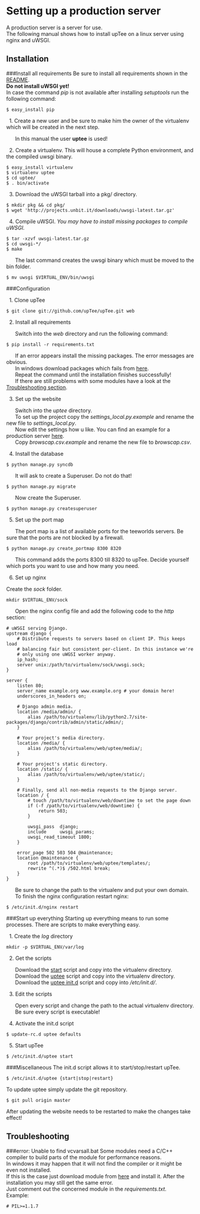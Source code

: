 Setting up a production server
==============================
A production server is a server for use.    
The following manual shows how to install upTee on a linux server using nginx and uWSGI.

Installation
------------
###Install all requirements
Be sure to install all requirements shown in the [README](https://github.com/upTee/upTee/blob/master/README.md).    
__Do not install uWSGI yet!__    
In case the command _pip_ is not available after installing _setuptools_ run the following command:    
```shell
$ easy_install pip
```

  &nbsp;&nbsp;1\. Create a new user and be sure to make him the owner of the virtualenv which will be created in the next step.    

  &nbsp;&nbsp;&nbsp;&nbsp;&nbsp;&nbsp;In this manual the user __uptee__ is used!    

  &nbsp;&nbsp;2\. Create a virtualenv. This will house a complete Python environment, and the compiled uwsgi binary.    

```shell
$ easy_install virtualenv
$ virtualenv uptee
$ cd uptee/
$ . bin/activate
```

  &nbsp;&nbsp;3\. Download the uWSGI tarball into a pkg/ directory.

```shell
$ mkdir pkg && cd pkg/
$ wget 'http://projects.unbit.it/downloads/uwsgi-latest.tar.gz'
```

  &nbsp;&nbsp;4\. Compile uWSGI. _You may have to install missing packages to compile uWSGI._

```shell
$ tar -xzvf uwsgi-latest.tar.gz
$ cd uwsgi-*/
$ make
```

  &nbsp;&nbsp;&nbsp;&nbsp;&nbsp;&nbsp;The last command creates the uwsgi binary which must be moved to the bin folder.

```shell
$ mv uwsgi $VIRTUAL_ENV/bin/uwsgi
```

###Configuration

  &nbsp;&nbsp;1\. Clone upTee    

```shell
$ git clone git://github.com/upTee/upTee.git web
```

  &nbsp;&nbsp;2\. Install all requirements    

  &nbsp;&nbsp;&nbsp;&nbsp;&nbsp;&nbsp;Switch into the _web_ directory and run the following command:    
```shell
$ pip install -r requirements.txt
```
  &nbsp;&nbsp;&nbsp;&nbsp;&nbsp;&nbsp;If an error appears install the missing packages. The error messages are obvious.    
  &nbsp;&nbsp;&nbsp;&nbsp;&nbsp;&nbsp;In windows download packages which fails from [here](http://www.lfd.uci.edu/~gohlke/pythonlibs/).    
  &nbsp;&nbsp;&nbsp;&nbsp;&nbsp;&nbsp;Repeat the command until the installation finishes successfully!    
  &nbsp;&nbsp;&nbsp;&nbsp;&nbsp;&nbsp;If there are still problems with some modules have a look at the [Troubleshooting section](https://github.com/upTee/upTee/blob/master/docs/production_server.md#troubleshooting).    

  &nbsp;&nbsp;3\. Set up the website    

  &nbsp;&nbsp;&nbsp;&nbsp;&nbsp;&nbsp;Switch into the _uptee_ directory.    
  &nbsp;&nbsp;&nbsp;&nbsp;&nbsp;&nbsp;To set up the project copy the _settings_local.py.example_ and rename the new file to _settings_local.py_.    
  &nbsp;&nbsp;&nbsp;&nbsp;&nbsp;&nbsp;Now edit the settings how u like. You can find an example for a production server [here](https://github.com/upTee/upTee/blob/master/docs/settings_production/settings_local.py).    
  &nbsp;&nbsp;&nbsp;&nbsp;&nbsp;&nbsp;Copy _browscap.csv.example_ and rename the new file to _browscap.csv_.    
  
  &nbsp;&nbsp;4\. Install the database    

```shell
$ python manage.py syncdb
```
  &nbsp;&nbsp;&nbsp;&nbsp;&nbsp;&nbsp;It will ask to create a Superuser. Do not do that!    
```shell
$ python manage.py migrate
```
  &nbsp;&nbsp;&nbsp;&nbsp;&nbsp;&nbsp;Now create the Superuser.    
```shell
$ python manage.py createsuperuser
```

  &nbsp;&nbsp;5\. Set up the port map    

  &nbsp;&nbsp;&nbsp;&nbsp;&nbsp;&nbsp;The port map is a list of available ports for the teeworlds servers. Be sure that the ports are not blocked by a firewall.    
```shell
$ python manage.py create_portmap 8300 8320
```
  &nbsp;&nbsp;&nbsp;&nbsp;&nbsp;&nbsp;This command adds the ports 8300 till 8320 to upTee. Decide yourself which ports you want to use and how many you need.   

  &nbsp;&nbsp;6\. Set up nginx   

  Create the _sock_ folder.    
```shell
mkdir $VIRTUAL_ENV/sock
```

  &nbsp;&nbsp;&nbsp;&nbsp;&nbsp;&nbsp;Open the nginx config file and add the following code to the _http_ section:    
```
# uWSGI serving Django.
upstream django {
	# Distribute requests to servers based on client IP. This keeps load
	# balancing fair but consistent per-client. In this instance we're
	# only using one uWGSI worker anyway.
	ip_hash;
	server unix:/path/to/virtualenv/sock/uwsgi.sock;
}

server {
	listen 80;
	server_name example.org www.example.org # your domain here!
	underscores_in_headers on;

	# Django admin media.
	location /media/admin/ {
		alias /path/to/virtualenv/lib/python2.7/site-packages/django/contrib/admin/static/admin/;
	}

	# Your project's media directory.
	location /media/ {
		alias /path/to/virtualenv/web/uptee/media/;
	}

	# Your project's static directory.
	location /static/ {
		alias /path/to/virtualenv/web/uptee/static/;
	}

	# Finally, send all non-media requests to the Django server.
	location / {
		# touch /path/to/virtualenv/web/downtime to set the page down
		if (-f /path/to/virtualenv/web/downtime) {
			return 503;
		}

		uwsgi_pass  django;
		include     uwsgi_params;
		uwsgi_read_timeout 1800;
	}

	error_page 502 503 504 @maintenance;
	location @maintenance {
		root /path/to/virtualenv/web/uptee/templates/;
		rewrite ^(.*)$ /502.html break;    
	}
}
```
&nbsp;&nbsp;&nbsp;&nbsp;&nbsp;&nbsp;Be sure to change the path to the virtualenv and put your own domain.    
&nbsp;&nbsp;&nbsp;&nbsp;&nbsp;&nbsp;To finish the nginx configuration restart nginx:    
```shell
$ /etc/init.d/nginx restart
```

###Start up everything
Starting up everything means to run some processes. There are scripts to make everything easy.        

  &nbsp;&nbsp;1\. Create the _log_ directory    
```shell
mkdir -p $VIRTUAL_ENV/var/log
```

  &nbsp;&nbsp;2\. Get the scripts    

  &nbsp;&nbsp;&nbsp;&nbsp;&nbsp;&nbsp;Download the [start](https://github.com/upTee/upTee/blob/master/scripts/start) script and copy into the virtualenv directory.    
  &nbsp;&nbsp;&nbsp;&nbsp;&nbsp;&nbsp;Download the [uptee](https://github.com/upTee/upTee/blob/master/scripts/uptee) script and copy into the virtualenv directory.    
  &nbsp;&nbsp;&nbsp;&nbsp;&nbsp;&nbsp;Download the [uptee init.d](https://github.com/upTee/upTee/blob/master/scripts/init.d/uptee) script and copy into _/etc/init.d/_.

  &nbsp;&nbsp;3\. Edit the scripts    

  &nbsp;&nbsp;&nbsp;&nbsp;&nbsp;&nbsp;Open every script and change the path to the actual virtualenv directory.    
  &nbsp;&nbsp;&nbsp;&nbsp;&nbsp;&nbsp;Be sure every script is executable!

  &nbsp;&nbsp;4\. Activate the init.d script    

```shell
$ update-rc.d uptee defaults
```

  &nbsp;&nbsp;5\. Start upTee

```shell
$ /etc/init.d/uptee start
```

###Miscellaneous
The init.d script allows it to start/stop/restart upTee.    
```shell
$ /etc/init.d/uptee {start|stop|restart}
```

To update uptee simply update the git repository.    
```shell
$ git pull origin master
```
After updating the website needs to be restarted to make the changes take effect!

Troubleshooting
---------------
###error: Unable to find vcvarsall.bat
Some modules need a C/C++ compiler to build parts of the module for performance reasons.    
In windows it may happen that it will not find the compiler or it might be even not installed.    
If this is the case just download module from [here](http://www.lfd.uci.edu/~gohlke/pythonlibs/) and install it. After the installation you may still get the same error.    
Just comment out the concerned module in the _requirements.txt_.    
Example:    
```
# PIL>=1.1.7
```
